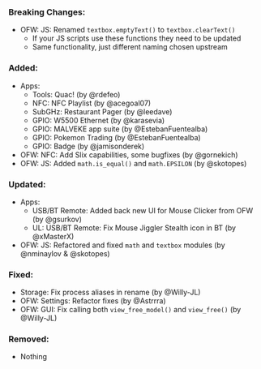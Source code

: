 ### Breaking Changes:
- OFW: JS: Renamed `textbox.emptyText()` to `textbox.clearText()`
  - If your JS scripts use these functions they need to be updated
  - Same functionality, just different naming chosen upstream

### Added:
- Apps:
  - Tools: Quac! (by @rdefeo)
  - NFC: NFC Playlist (by @acegoal07)
  - SubGHz: Restaurant Pager (by @leedave)
  - GPIO: W5500 Ethernet (by @karasevia)
  - GPIO: MALVEKE app suite (by @EstebanFuentealba)
  - GPIO: Pokemon Trading (by @EstebanFuentealba)
  - GPIO: Badge (by @jamisonderek)
- OFW: NFC: Add Slix capabilities, some bugfixes (by @gornekich)
- OFW: JS: Added `math.is_equal()` and `math.EPSILON` (by @skotopes)

### Updated:
- Apps:
  - USB/BT Remote: Added back new UI for Mouse Clicker from OFW (by @gsurkov)
  - UL: USB/BT Remote: Fix Mouse Jiggler Stealth icon in BT (by @xMasterX)
- OFW: JS: Refactored and fixed `math` and `textbox` modules (by @nminaylov & @skotopes)

### Fixed:
- Storage: Fix process aliases in rename (by @Willy-JL)
- OFW: Settings: Refactor fixes (by @Astrrra)
- OFW: GUI: Fix calling both `view_free_model()` and `view_free()` (by @Willy-JL)

### Removed:
- Nothing
